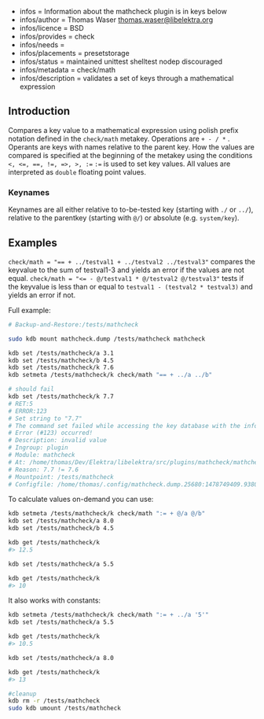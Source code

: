 - infos = Information about the mathcheck plugin is in keys below
- infos/author = Thomas Waser <thomas.waser@libelektra.org>
- infos/licence = BSD
- infos/provides = check
- infos/needs =
- infos/placements = presetstorage
- infos/status = maintained unittest shelltest nodep discouraged
- infos/metadata = check/math
- infos/description = validates a set of keys through a mathematical expression

## Introduction

Compares a key value to a mathematical expression using polish prefix notation defined in the `check/math` metakey.
Operations are `+ - / *` . Operants are keys with names relative to the parent key.
How the values are compared is specified at the beginning of the metakey using the conditions `<, <=, ==, !=, =>, >, :=`
`:=` is used to set key values.
All values are interpreted as `double` floating point values.

### Keynames

Keynames are all either relative to to-be-tested key (starting with `./` or `../`), relative to the parentkey (starting with `@/`) or absolute (e.g. `system/key`).

## Examples

`check/math = "== + ../testval1 + ../testval2 ../testval3"` compares the keyvalue to the sum of testval1-3 and yields an error if the values are not equal.
`check/math = "<= - @/testval1 * @/testval2 @/testval3"` tests if the keyvalue is less than or equal to `testval1 - (testval2 * testval3)` and yields an error if not.

Full example:

```sh
# Backup-and-Restore:/tests/mathcheck

sudo kdb mount mathcheck.dump /tests/mathcheck mathcheck

kdb set /tests/mathcheck/a 3.1
kdb set /tests/mathcheck/b 4.5
kdb set /tests/mathcheck/k 7.6
kdb setmeta /tests/mathcheck/k check/math "== + ../a ../b"

# should fail
kdb set /tests/mathcheck/k 7.7
# RET:5
# ERROR:123
# Set string to "7.7"
# The command set failed while accessing the key database with the info:
# Error (#123) occurred!
# Description: invalid value
# Ingroup: plugin
# Module: mathcheck
# At: /home/thomas/Dev/Elektra/libelektra/src/plugins/mathcheck/mathcheck.c:399
# Reason: 7.7 != 7.6
# Mountpoint: /tests/mathcheck
# Configfile: /home/thomas/.config/mathcheck.dump.25680:1478749409.938013.tmp
```

To calculate values on-demand you can use:

```sh
kdb setmeta /tests/mathcheck/k check/math ":= + @/a @/b"
kdb set /tests/mathcheck/a 8.0
kdb set /tests/mathcheck/b 4.5

kdb get /tests/mathcheck/k
#> 12.5

kdb set /tests/mathcheck/a 5.5

kdb get /tests/mathcheck/k
#> 10
```

It also works with constants:

```sh
kdb setmeta /tests/mathcheck/k check/math ":= + ../a '5'"
kdb set /tests/mathcheck/a 5.5

kdb get /tests/mathcheck/k
#> 10.5

kdb set /tests/mathcheck/a 8.0

kdb get /tests/mathcheck/k
#> 13

#cleanup
kdb rm -r /tests/mathcheck
sudo kdb umount /tests/mathcheck
```
